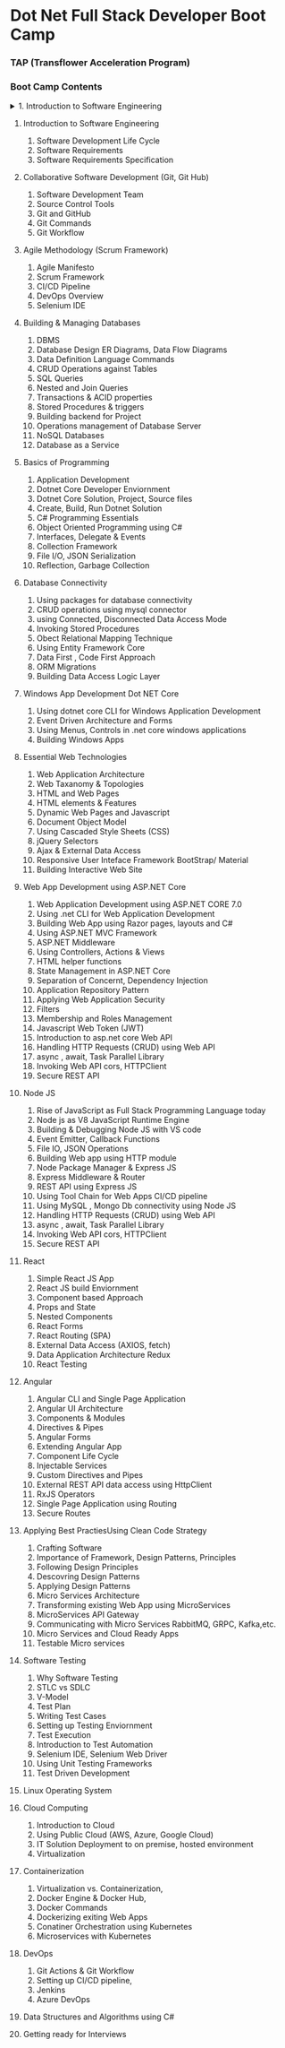 # Dot Net Full Stack Developer Boot Camp 
### TAP (Transflower Acceleration Program)

### Boot Camp Contents

<details><summary>1. Introduction to Software Engineering</summary>
    <blockquote>
        1. Software Development Life Cycle
        2. Software Requirements
        3. Software Requirements Specification
    </blockquote>
</details>

1.	Introduction to Software Engineering
    1. Software Development Life Cycle
    2. Software Requirements
    3. Software Requirements Specification
    
2.	Collaborative Software Development (Git, Git Hub)
    1. Software Development Team
    2. Source Control Tools
    3. Git and GitHub
    4. Git Commands
    5. Git Workflow

3.	Agile Methodology (Scrum Framework)
    1. Agile Manifesto
    2. Scrum Framework
    3. CI/CD Pipeline
    4. DevOps Overview
    5. Selenium IDE 

4.	Building & Managing Databases
    1. DBMS
    2. Database Design ER Diagrams, Data Flow Diagrams
    3. Data Definition Language Commands
    4. CRUD Operations against Tables
    5. SQL Queries
    6. Nested and Join Queries
    7. Transactions & ACID properties
    8. Stored Procedures & triggers
    9. Building backend for Project
    10. Operations management of Database Server
    11. NoSQL Databases
    12. Database as a Service

5.	Basics of Programming
    1. Application Development
    2. Dotnet Core Developer Enviornment
    3. Dotnet Core Solution, Project, Source files
    4. Create, Build, Run Dotnet Solution
    5. C# Programming Essentials
    6. Object Oriented Programming using C#
    7. Interfaces, Delegate & Events
    8. Collection Framework
    9. File I/O, JSON Serialization
    10. Reflection, Garbage Collection

6.	Database Connectivity
    1. Using packages for database connectivity
    2. CRUD operations using mysql connector
    3. using Connected, Disconnected Data Access Mode
    4. Invoking Stored Procedures
    5. Obect Relational Mapping Technique
    6. Using Entity Framework Core
    7. Data First , Code First Approach
    8. ORM Migrations
    9. Building Data Access Logic Layer

7.	Windows App Development Dot NET Core
    1. Using dotnet core CLI for Windows Application Development
    2. Event Driven Architecture and Forms
    3. Using Menus, Controls in .net core windows applications
    4. Building Windows Apps

9.	Essential Web Technologies
    1. Web Application Architecture
    2. Web Taxanomy & Topologies
    3. HTML and Web Pages
    4. HTML elements & Features
    5. Dynamic Web Pages and Javascript
    6. Document Object Model
    7. Using Cascaded Style Sheets (CSS)
    8. jQuery Selectors
    9. Ajax & External Data Access
    10. Responsive User Inteface Framework BootStrap/ Material
    11. Building Interactive Web Site

10.	Web App Development using ASP.NET Core
    1. Web Application Development using ASP.NET CORE 7.0
    2. Using .net CLI for Web Application Development
    3. Building Web App using Razor pages, layouts and C#
    4. Using ASP.NET MVC Framework
    5. ASP.NET Middleware
    6. Using Controllers, Actions & Views
    7. HTML helper functions
    8. State Management in ASP.NET Core
    9. Separation of Concernt, Dependency Injection
    10. Application Repository Pattern
    11. Applying Web Application Security
    12. Filters
    13. Membership and Roles  Management
    14. Javascript Web Token (JWT)
    15. Introduction to asp.net core Web API
    16. Handling HTTP Requests (CRUD) using Web API
    17. async , await, Task Parallel Library 
    18. Invoking Web API cors, HTTPClient
    19. Secure REST API


11.	Node JS
    1. Rise of JavaScript as Full Stack Programming Language today
    2. Node js as V8 JavaScript Runtime Engine
    3. Building & Debugging Node JS with VS code
    4. Event Emitter, Callback Functions
    5. File IO, JSON Operations
    6. Building Web app using HTTP module 
    7. Node Package Manager & Express JS
    8. Express Middleware & Router
    9. REST API using Express JS
    10. Using Tool Chain for Web Apps CI/CD pipeline
    11. Using MySQL , Mongo Db connectivity using Node JS
    12. Handling HTTP Requests (CRUD) using Web API
    13. async , await, Task Parallel Library 
    14. Invoking Web API cors, HTTPClient
    15. Secure REST API

13.	React
    1. Simple React JS App
    2. React JS build Enviornment
    3. Component based Approach
    4. Props and State
    5. Nested Components
    6. React Forms 
    7. React Routing (SPA)
    8. External Data Access (AXIOS, fetch)
    9. Data Application Architecture Redux
    10. React Testing
    

14.	Angular
    1. Angular CLI and Single Page Application
    2. Angular UI Architecture
    3. Components & Modules
    4. Directives & Pipes
    5. Angular Forms
    6. Extending Angular App 
    7. Component Life Cycle
    8. Injectable Services
    9. Custom Directives and Pipes
    10. External REST API data access using HttpClient
    11. RxJS Operators
    12. Single Page Application using Routing
    13. Secure Routes
    
15.	Applying Best PractiesUsing Clean Code Strategy
    1. Crafting Software
    2. Importance of Framework, Design Patterns, Principles
    3. Following Design Principles
    4. Descovring Design Patterns
    5. Applying Design Patterns
    6. Micro Services Architecture 
    7. Transforming existing Web App using MicroServices
    8. MicroServices API Gateway
    9. Communicating with Micro Services RabbitMQ, GRPC, Kafka,etc.
    10. Micro Services and Cloud Ready Apps
    10. Testable Micro services
 
16.	Software Testing
    1. Why Software Testing
    2. STLC vs SDLC
    3. V-Model
    4. Test Plan
    5. Writing Test Cases
    6. Setting up Testing Enviornment 
    7. Test Execution
    8. Introduction to Test Automation
    9. Selenium IDE, Selenium Web Driver
    10. Using Unit Testing Frameworks
    11. Test Driven Development
17.	Linux Operating System
18. Cloud Computing
    1. Introduction to Cloud
	2. Using Public Cloud (AWS, Azure, Google Cloud)
	3. IT Solution Deployment to on premise, hosted environment
    4. Virtualization 
19. Containerization
    1. Virtualization vs. Containerization,
    2. Docker Engine & Docker Hub,
    3. Docker Commands
    4. Dockerizing exiting Web Apps
    5. Conatiner Orchestration using Kubernetes
    6. Microservices with Kubernetes
20.	DevOps
    1. Git Actions & Git Workflow
    2. Setting up CI/CD pipeline,
    3. Jenkins
    4. Azure DevOps
    
21.	Data Structures and Algorithms using C#
22.	Getting ready for Interviews